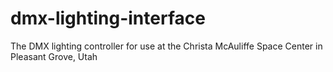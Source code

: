 # dmx-lighting-interface

The DMX lighting controller for use at the Christa McAuliffe Space Center in Pleasant Grove, Utah
